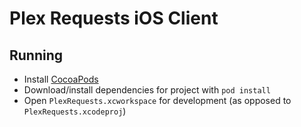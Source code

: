 # Plex Requests iOS Client

## Running

* Install [CocoaPods](https://cocoapods.org/)
* Download/install dependencies for project with `pod install`
* Open `PlexRequests.xcworkspace` for development (as opposed to `PlexRequests.xcodeproj`)